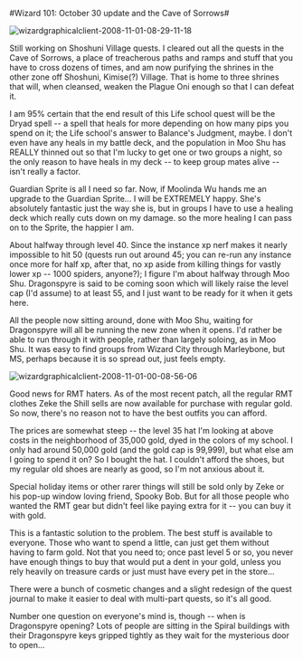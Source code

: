 #Wizard 101: October 30 update and the Cave of Sorrows#

![](http://westkarana.com/wp-content/uploads/2008/11/wizardgraphicalclient-2008-11-01-08-29-11-18.jpg "wizardgraphicalclient-2008-11-01-08-29-11-18")

Still working on Shoshuni Village quests. I cleared out all the quests in the Cave of Sorrows, a place of treacherous paths and ramps and stuff that you have to cross dozens of times, and am now purifying the shrines in the other zone off Shoshuni, Kimise(?) Village. That is home to three shrines that will, when cleansed, weaken the Plague Oni enough so that I can defeat it.

I am 95% certain that the end result of this Life school quest will be the Dryad spell -- a spell that heals for more depending on how many pips you spend on it; the Life school's answer to Balance's Judgment, maybe. I don't even have any heals in my battle deck, and the population in Moo Shu has REALLY thinned out so that I'm lucky to get one or two groups a night, so the only reason to have heals in my deck -- to keep group mates alive -- isn't really a factor.

Guardian Sprite is all I need so far. Now, if Moolinda Wu hands me an upgrade to the Guardian Sprite... I will be EXTREMELY happy. She's absolutely fantastic just the way she is, but in groups I have to use a healing deck which really cuts down on my damage. so the more healing I can pass on to the Sprite, the happier I am.


About halfway through level 40. Since the instance xp nerf makes it nearly impossible to hit 50 (quests run out around 45; you can re-run any instance once more for half xp, after that, no xp aside from killing things for vastly lower xp -- 1000 spiders, anyone?); I figure I'm about halfway through Moo Shu. Dragonspyre is said to be coming soon which will likely raise the level cap (I'd assume) to at least 55, and I just want to be ready for it when it gets here.

All the people now sitting around, done with Moo Shu, waiting for Dragonspyre will all be running the new zone when it opens. I'd rather be able to run through it with people, rather than largely soloing, as in Moo Shu. It was easy to find groups from Wizard City through Marleybone, but MS, perhaps because it is so spread out, just feels empty.

![](http://westkarana.com/wp-content/uploads/2008/11/wizardgraphicalclient-2008-11-01-00-08-56-06.jpg "wizardgraphicalclient-2008-11-01-00-08-56-06")

Good news for RMT haters. As of the most recent patch, all the regular RMT clothes Zeke the Shill sells are now available for purchase with regular gold. So now, there's no reason not to have the best outfits you can afford.

The prices are somewhat steep -- the level 35 hat I'm looking at above costs in the neighborhood of 35,000 gold, dyed in the colors of my school. I only had around 50,000 gold (and the gold cap is 99,999), but what else am I going to spend it on? So I bought the hat. I couldn't afford the shoes, but my regular old shoes are nearly as good, so I'm not anxious about it.

Special holiday items or other rarer things will still be sold only by Zeke or his pop-up window loving friend, Spooky Bob. But for all those people who wanted the RMT gear but didn't feel like paying extra for it -- you can buy it with gold.

This is a fantastic solution to the problem. The best stuff is available to everyone. Those who want to spend a little, can just get them without having to farm gold. Not that you need to; once past level 5 or so, you never have enough things to buy that would put a dent in your gold, unless you rely heavily on treasure cards or just must have every pet in the store...

There were a bunch of cosmetic changes and a slight redesign of the quest journal to make it easier to deal with multi-part quests, so it's all good.

Number one question on everyone's mind is, though -- when is Dragonspyre opening? Lots of people are sitting in the Spiral buildings with their Dragonspyre keys gripped tightly as they wait for the mysterious door to open...

